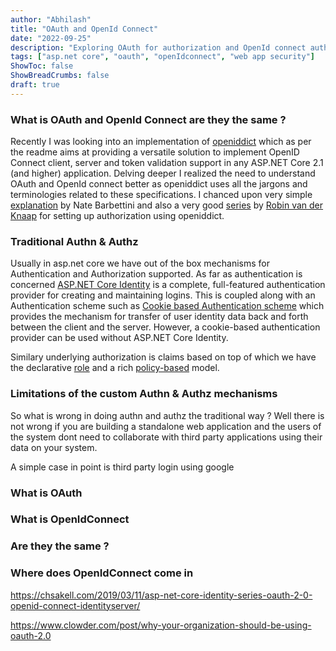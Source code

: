 ```yaml
---
author: "Abhilash"
title: "OAuth and OpenId Connect"
date: "2022-09-25"
description: "Exploring OAuth for authorization and OpenId connect authentication"
tags: ["asp.net core", "oauth", "openIdconnect", "web app security"]
ShowToc: false
ShowBreadCrumbs: false
draft: true
---
```


### What is OAuth and OpenId Connect are they the same ?
Recently I was looking into an implementation of [openiddict](https://github.com/openiddict/openiddict-core) which as per the readme aims at providing a versatile solution to implement OpenID Connect client, server and token validation support in any ASP.NET Core 2.1 (and higher) application. Delving deeper I realized the need to understand OAuth and OpenId connect better as openiddict uses all the jargons and terminologies related to these specifications. I chanced upon very simple [explanation](https://www.youtube.com/watch?v=996OiexHze0) by Nate Barbettini and also a very good [series](https://dev.to/robinvanderknaap/setting-up-an-authorization-server-with-openiddict-part-i-introduction-4jid) by [Robin van der Knaap](https://dev.to/robinvanderknaap) for setting up authorization using openiddict.

### Traditional Authn & Authz
Usually in asp.net core we have out of the box mechanisms for Authentication and Authorization supported. As far as authentication is concerned [ASP.NET Core Identity](https://learn.microsoft.com/en-us/aspnet/core/security/authentication/identity?view=aspnetcore-6.0&tabs=visual-studio) is a complete, full-featured authentication provider for creating and maintaining logins. 
This is coupled along with an Authentication scheme such as [Cookie based Authentication scheme](https://learn.microsoft.com/en-us/aspnet/core/security/authentication/cookie?view=aspnetcore-6.0) which provides the mechanism for transfer of user identity data back and forth between the client and the server. However, a cookie-based authentication provider can be used without ASP.NET Core Identity.

Similary underlying authorization is claims based on top of which we have the declarative [role](https://learn.microsoft.com/en-us/aspnet/core/security/authorization/roles?view=aspnetcore-6.0) and a rich [policy-based](https://learn.microsoft.com/en-us/aspnet/core/security/authorization/policies?view=aspnetcore-6.0) model.

### Limitations of the custom Authn & Authz mechanisms
So what is wrong in doing authn and authz the traditional way ? Well there is not wrong if you are building a standalone web application and the users of the system dont need to collaborate with third party applications using their data on your system.

A simple case in point is third party login using google

### What is OAuth

### What is OpenIdConnect

### Are they the same ?

### Where does OpenIdConnect come in

https://chsakell.com/2019/03/11/asp-net-core-identity-series-oauth-2-0-openid-connect-identityserver/

https://www.clowder.com/post/why-your-organization-should-be-using-oauth-2.0
